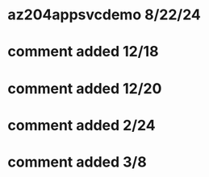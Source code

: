 # az204appsvcdemo  8/22/24
# comment added 12/18
# comment added 12/20
# comment added 2/24
# comment added 3/8

